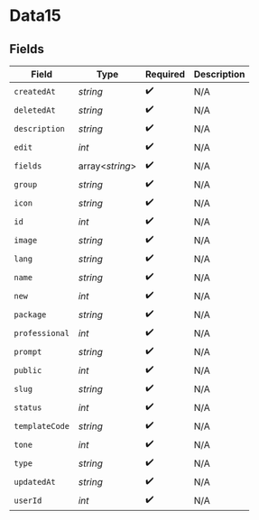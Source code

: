 # Data15


## Fields

| Field              | Type               | Required           | Description        |
| ------------------ | ------------------ | ------------------ | ------------------ |
| `createdAt`        | *string*           | :heavy_check_mark: | N/A                |
| `deletedAt`        | *string*           | :heavy_check_mark: | N/A                |
| `description`      | *string*           | :heavy_check_mark: | N/A                |
| `edit`             | *int*              | :heavy_check_mark: | N/A                |
| `fields`           | array<*string*>    | :heavy_check_mark: | N/A                |
| `group`            | *string*           | :heavy_check_mark: | N/A                |
| `icon`             | *string*           | :heavy_check_mark: | N/A                |
| `id`               | *int*              | :heavy_check_mark: | N/A                |
| `image`            | *string*           | :heavy_check_mark: | N/A                |
| `lang`             | *string*           | :heavy_check_mark: | N/A                |
| `name`             | *string*           | :heavy_check_mark: | N/A                |
| `new`              | *int*              | :heavy_check_mark: | N/A                |
| `package`          | *string*           | :heavy_check_mark: | N/A                |
| `professional`     | *int*              | :heavy_check_mark: | N/A                |
| `prompt`           | *string*           | :heavy_check_mark: | N/A                |
| `public`           | *int*              | :heavy_check_mark: | N/A                |
| `slug`             | *string*           | :heavy_check_mark: | N/A                |
| `status`           | *int*              | :heavy_check_mark: | N/A                |
| `templateCode`     | *string*           | :heavy_check_mark: | N/A                |
| `tone`             | *int*              | :heavy_check_mark: | N/A                |
| `type`             | *string*           | :heavy_check_mark: | N/A                |
| `updatedAt`        | *string*           | :heavy_check_mark: | N/A                |
| `userId`           | *int*              | :heavy_check_mark: | N/A                |